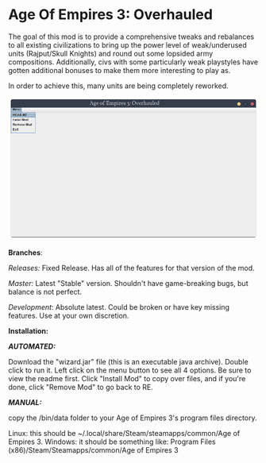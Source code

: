 # Age Of Empires 3: Overhauled

The goal of this mod is to provide a comprehensive tweaks and rebalances to all
existing civilizations to bring up the power level of weak/underused units
(Rajput/Skull Knights) and round out some lopsided army compositions.
Additionally, civs with some particularly weak playstyles have gotten 
additional bonuses to make them more interesting to play as. 

In order to achieve this, many units are being completely reworked. 

<img src="https://github.com/SquidTheSid/Age-Of-Empires-3-Rebalance-Mod/blob/master/Aoe3installer.png">

<b>Branches</b>:

<i>Releases:</i> Fixed Release. Has all of the features for that version of the mod.

<i>Master:</i> Latest "Stable" version. Shouldn't have game-breaking bugs, but balance is not perfect.

<i>Development</i>: Absolute latest. Could be broken or have key missing features. Use at your own discretion. 

<b>Installation:</b>

<b><i>AUTOMATED:</i></b> 

Download the "wizard.jar" file (this is an executable java archive).
Double click to run it. Left click on the menu button to see all 4 options. Be
sure to view the readme first. Click "Install Mod" to copy over files, and if
you're done, click "Remove Mod" to go back to RE.

<b><i>MANUAL:</i></b>

copy the /bin/data folder to your Age of Empires 3's program files directory.

Linux: this should be ~/.local/share/Steam/steamapps/common/Age of Empires
3. 
Windows: it should be something like: Program Files (x86)/Steam/Steamapps/common/Age of Empires 3


